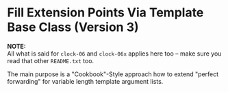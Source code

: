 # Fill Extension Points Via Template Base Class (Version 3)

**NOTE:**\
All what is said for `clock-06` and `clock-06x` applies here
too – make sure you read that other `README.txt` too.

The main purpose is a "Cookbook"-Style approach how to
extend "perfect forwarding" for variable length template
argument lists.
